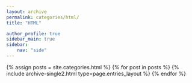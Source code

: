 ```yaml
---
layout: archive
permalink: categories/html/
title: "HTML"

author_profile: true
sidebar_main: true
sidebar:
    nav: "side"
---
```


{% assign posts = site.categories.html %}
{% for post in posts %} {% include archive-single2.html type=page.entries_layout %} {% endfor %}
